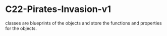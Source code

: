 # C22-Pirates-Invasion-v1
classes are blueprints of the objects and store the functions and properties for the objects.
